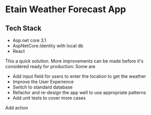 # Etain Weather Forecast App

## Tech Stack
- Asp.net core 3.1
- AspNetCore.Identity with local db
- React

This a quick solution. More improvements can be made before it's considered ready for production: Some are

- Add input field for users to enter the location to get the weather
- Improve the User Experience
- Switch to standard database
- Refactor and re-design the app well to use appropriate patterns
- Add unit tests to cover more cases

Add action 

